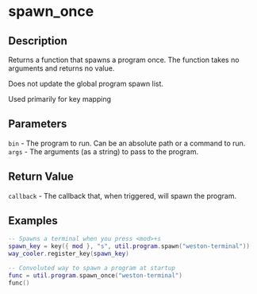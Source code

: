 # spawn_once

## Description
Returns a function that spawns a program once. The function takes no arguments and returns no value.

Does not update the global program spawn list.

Used primarily for key mapping 

## Parameters
`bin` - The program to run. Can be an absolute path or a command to run.
`args` - The arguments (as a string) to pass to the program.

## Return Value
`callback` - The callback that, when triggered, will spawn the program.

## Examples
```lua
-- Spawns a terminal when you press <mod>+s
spawn_key = key({ mod }, "s", util.program.spawn("weston-terminal"))
way_cooler.register_key(spawn_key)
```

```lua
-- Convoluted way to spawn a program at startup
func = util.program.spawn_once("weston-terminal")
func()

```
